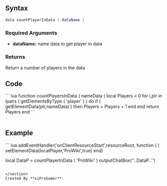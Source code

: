 Syntax
------

``` lua
data countPlayerInData ( dataName )
```

### Required Arguments

-   **dataName:** name data to get player in data

### Returns

Return a number of players in the data

Code
----

<section name="Function source" class="client" show="true">
``` lua
function countPlayersInData ( nameData )
 local Players = 0
 for i,plr in ipairs ( getElementsByType ( 'player' ) ) do
 if ( getElementData(plr,nameData) ) then
Players = Players + 1
 end 
 end 
 return Players 
 end
```

</section>
.

Example
-------

<section name="Example" class="client" show="true">
``` lua
addEventHandler('onClientResourceStart',resourceRoot, function ( )
setElementData(localPlayer,'ProWiki',true)
end)

local DataP = countPlayerInData ( 'ProWiki' ) 
outputChatBox(''..DataP..'')
```

</section>
Created By **xiProGamer**.
